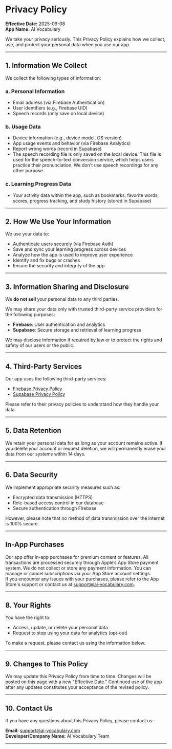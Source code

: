 # Privacy Policy

**Effective Date:** 2025-06-08  
**App Name:** AI Vocabulary

We take your privacy seriously. This Privacy Policy explains how we collect, use, and protect your personal data when you use our app.

---

## 1. Information We Collect

We collect the following types of information:

### a. Personal Information
- Email address (via Firebase Authentication)
- User identifiers (e.g., Firebase UID)
- Speech records (only save on local device)

### b. Usage Data
- Device information (e.g., device model, OS version)
- App usage events and behavior (via Firebase Analytics)
- Report wrong words (record in Supabase)
- The speech recording file is only saved on the local device. This file is used for the speech-to-text conversion service, which helps users practice their pronunciation. We don't use speech recordings for any other purpose.

### c. Learning Progress Data
- Your activity data within the app, such as bookmarks, favorite words, scores, progress tracking, and study history (stored in Supabase)

---

## 2. How We Use Your Information

We use your data to:
- Authenticate users securely (via Firebase Auth)
- Save and sync your learning progress across devices
- Analyze how the app is used to improve user experience
- Identify and fix bugs or crashes
- Ensure the security and integrity of the app

---

## 3. Information Sharing and Disclosure

We **do not sell** your personal data to any third parties.

We may share your data only with trusted third-party service providers for the following purposes:
- **Firebase**: User authentication and analytics
- **Supabase**: Secure storage and retrieval of learning progress

We may disclose information if required by law or to protect the rights and safety of our users or the public.

---

## 4. Third-Party Services

Our app uses the following third-party services:

- [Firebase Privacy Policy](https://firebase.google.com/support/privacy)
- [Supabase Privacy Policy](https://supabase.com/privacy)

Please refer to their privacy policies to understand how they handle your data.

---

## 5. Data Retention

We retain your personal data for as long as your account remains active. If you delete your account or request deletion, we will permanently erase your data from our systems within 14 days.

---

## 6. Data Security

We implement appropriate security measures such as:
- Encrypted data transmission (HTTPS)
- Role-based access control in our database
- Secure authentication through Firebase

However, please note that no method of data transmission over the internet is 100% secure.

---

## In-App Purchases
Our app offer in-app purchases for premium content or features. All transactions are processed securely through Apple’s App Store payment system. We do not collect or store any payment information. You can manage or cancel subscriptions via your App Store account settings.\
If you encounter any issues with your purchases, please refer to the App Store's support or contact us at support@ai-vocabulary.com.

---

## 8. Your Rights

You have the right to:
- Access, update, or delete your personal data
- Request to stop using your data for analytics (opt-out)

To make a request, please contact us using the information below.

---

## 9. Changes to This Policy

We may update this Privacy Policy from time to time. Changes will be posted on this page with a new "Effective Date." Continued use of the app after any updates constitutes your acceptance of the revised policy.

---

## 10. Contact Us

If you have any questions about this Privacy Policy, please contact us:

**Email:** support@ai-vocabulary.com  
**Developer/Company Name:** AI Vocabulary Team

---
